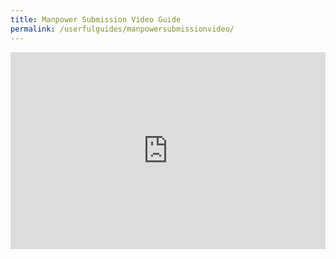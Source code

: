 ```yaml
---
title: Manpower Submission Video Guide
permalink: /userfulguides/manpowersubmissionvideo/
---
```


<iframe width="100%" height="315" src="https://www.youtube.com/embed/Gu1w_Yz21JE" frameborder="0" allow="accelerometer; autoplay; encrypted-media; gyroscope; picture-in-picture" allowfullscreen></iframe>